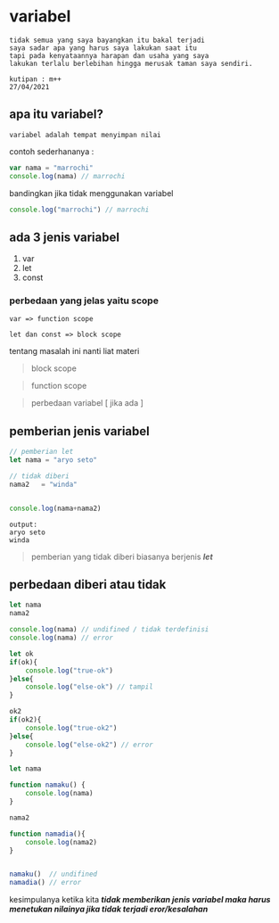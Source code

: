
# variabel 
```
tidak semua yang saya bayangkan itu bakal terjadi
saya sadar apa yang harus saya lakukan saat itu
tapi pada kenyataannya harapan dan usaha yang saya 
lakukan terlalu berlebihan hingga merusak taman saya sendiri.

kutipan : m++
27/04/2021
```

## apa itu variabel?
```
variabel adalah tempat menyimpan nilai
```
contoh sederhananya :
```js
var nama = "marrochi"
console.log(nama) // marrochi
```
bandingkan jika tidak menggunakan variabel
```js
console.log("marrochi") // marrochi
```

## ada  3 jenis variabel

<ol>
  <li>var</li>
  <li>let</li>
  <li>const</li>
</ol>

### perbedaan yang jelas yaitu scope

```
var => function scope

let dan const => block scope
```
<p>tentang masalah ini nanti liat materi</p>

> block scope 

> function scope 

> perbedaan variabel   [ jika ada ]

## pemberian jenis variabel
```js
// pemberian let
let nama = "aryo seto"

// tidak diberi
nama2   = "winda"


console.log(nama+nama2)
```

```
output:
aryo seto
winda
```

> pemberian yang tidak diberi biasanya berjenis ***let***

## perbedaan diberi atau tidak
```js
let nama
nama2

console.log(nama) // undifined / tidak terdefinisi
console.log(nama) // error
```

```js
let ok
if(ok){
    console.log("true-ok")
}else{
    console.log("else-ok") // tampil
}

ok2
if(ok2){
    console.log("true-ok2")
}else{
    console.log("else-ok2") // error
}
```

```js
let nama 

function namaku() {
    console.log(nama)
}

nama2

function namadia(){
    console.log(nama2)
}


namaku()  // undifined
namadia() // error
```
kesimpulanya ketika kita ***tidak memberikan jenis variabel maka harus menetukan nilainya jika tidak terjadi eror/kesalahan***
